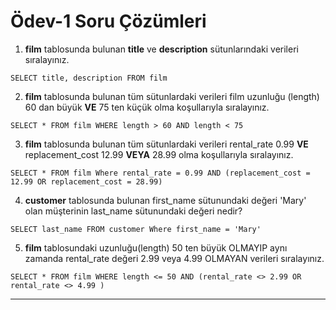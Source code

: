 # Ödev-1 Soru Çözümleri

1. **film** tablosunda bulunan **title** ve **description** sütunlarındaki verileri sıralayınız.
```
SELECT title, description FROM film
```
2. **film** tablosunda bulunan tüm sütunlardaki verileri film uzunluğu (length) 60 dan büyük **VE** 75 ten küçük olma koşullarıyla sıralayınız.
```
SELECT * FROM film WHERE length > 60 AND length < 75
```
3. **film** tablosunda bulunan tüm sütunlardaki verileri rental_rate 0.99 **VE** replacement_cost 12.99 **VEYA** 28.99 olma koşullarıyla sıralayınız.
```
SELECT * FROM film Where rental_rate = 0.99 AND (replacement_cost = 12.99 OR replacement_cost = 28.99)
```
4. **customer** tablosunda bulunan first_name sütunundaki değeri 'Mary' olan müşterinin last_name sütunundaki değeri nedir?
```
SELECT last_name FROM customer Where first_name = 'Mary'
```
5. **film** tablosundaki uzunluğu(length) 50 ten büyük OLMAYIP aynı zamanda rental_rate değeri 2.99 veya 4.99 OLMAYAN verileri sıralayınız.
```
SELECT * FROM film WHERE length <= 50 AND (rental_rate <> 2.99 OR rental_rate <> 4.99 )
```
---
